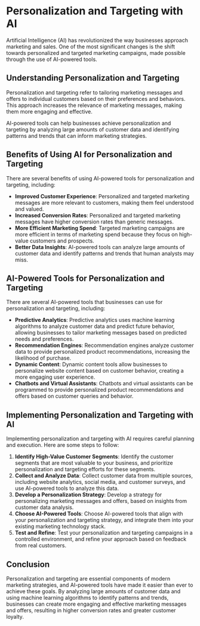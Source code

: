 Personalization and Targeting with AI
================================================================================

Artificial Intelligence (AI) has revolutionized the way businesses approach marketing and sales. One of the most significant changes is the shift towards personalized and targeted marketing campaigns, made possible through the use of AI-powered tools.

Understanding Personalization and Targeting
-------------------------------------------

Personalization and targeting refer to tailoring marketing messages and offers to individual customers based on their preferences and behaviors. This approach increases the relevance of marketing messages, making them more engaging and effective.

AI-powered tools can help businesses achieve personalization and targeting by analyzing large amounts of customer data and identifying patterns and trends that can inform marketing strategies.

Benefits of Using AI for Personalization and Targeting
------------------------------------------------------

There are several benefits of using AI-powered tools for personalization and targeting, including:

* **Improved Customer Experience**: Personalized and targeted marketing messages are more relevant to customers, making them feel understood and valued.
* **Increased Conversion Rates**: Personalized and targeted marketing messages have higher conversion rates than generic messages.
* **More Efficient Marketing Spend**: Targeted marketing campaigns are more efficient in terms of marketing spend because they focus on high-value customers and prospects.
* **Better Data Insights**: AI-powered tools can analyze large amounts of customer data and identify patterns and trends that human analysts may miss.

AI-Powered Tools for Personalization and Targeting
--------------------------------------------------

There are several AI-powered tools that businesses can use for personalization and targeting, including:

* **Predictive Analytics**: Predictive analytics uses machine learning algorithms to analyze customer data and predict future behavior, allowing businesses to tailor marketing messages based on predicted needs and preferences.
* **Recommendation Engines**: Recommendation engines analyze customer data to provide personalized product recommendations, increasing the likelihood of purchase.
* **Dynamic Content**: Dynamic content tools allow businesses to personalize website content based on customer behavior, creating a more engaging user experience.
* **Chatbots and Virtual Assistants**: Chatbots and virtual assistants can be programmed to provide personalized product recommendations and offers based on customer queries and behavior.

Implementing Personalization and Targeting with AI
--------------------------------------------------

Implementing personalization and targeting with AI requires careful planning and execution. Here are some steps to follow:

1. **Identify High-Value Customer Segments**: Identify the customer segments that are most valuable to your business, and prioritize personalization and targeting efforts for these segments.
2. **Collect and Analyze Data**: Collect customer data from multiple sources, including website analytics, social media, and customer surveys, and use AI-powered tools to analyze this data.
3. **Develop a Personalization Strategy**: Develop a strategy for personalizing marketing messages and offers, based on insights from customer data analysis.
4. **Choose AI-Powered Tools**: Choose AI-powered tools that align with your personalization and targeting strategy, and integrate them into your existing marketing technology stack.
5. **Test and Refine**: Test your personalization and targeting campaigns in a controlled environment, and refine your approach based on feedback from real customers.

Conclusion
----------

Personalization and targeting are essential components of modern marketing strategies, and AI-powered tools have made it easier than ever to achieve these goals. By analyzing large amounts of customer data and using machine learning algorithms to identify patterns and trends, businesses can create more engaging and effective marketing messages and offers, resulting in higher conversion rates and greater customer loyalty.
